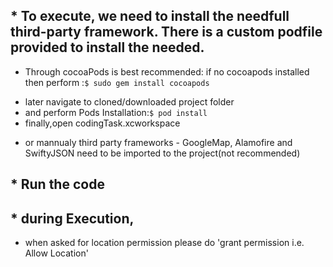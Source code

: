 ## * To execute, we need to install the needfull third-party framework. There is a custom podfile provided to install the needed.

* Through cocoaPods is best recommended: if no cocoapods installed then perform :`$ sudo gem install cocoapods`
- later navigate to cloned/downloaded project folder
- and perform Pods Installation:`$ pod install`
- finally,open codingTask.xcworkspace

* or mannualy third party frameworks - GoogleMap, Alamofire and SwiftyJSON need to be imported to the project(not recommended) 

## * Run the code

## * during Execution, 
- when asked for location permission please do 'grant permission i.e. Allow Location'
